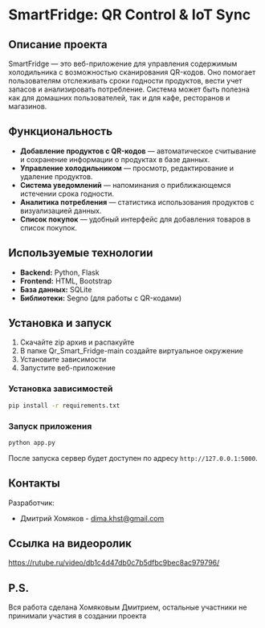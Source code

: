 # SmartFridge: QR Control & IoT Sync

## Описание проекта
SmartFridge — это веб-приложение для управления содержимым холодильника с возможностью сканирования QR-кодов. Оно помогает пользователям отслеживать сроки годности продуктов, вести учет запасов и анализировать потребление. Система может быть полезна как для домашних пользователей, так и для кафе, ресторанов и магазинов.

## Функциональность
- **Добавление продуктов с QR-кодов** — автоматическое считывание и сохранение информации о продуктах в базе данных.
- **Управление холодильником** — просмотр, редактирование и удаление продуктов.
- **Система уведомлений** — напоминания о приближающемся истечении срока годности.
- **Аналитика потребления** — статистика использования продуктов с визуализацией данных.
- **Список покупок** — удобный интерфейс для добавления товаров в список покупок.

## Используемые технологии
- **Backend:** Python, Flask
- **Frontend:** HTML, Bootstrap
- **База данных:** SQLite
- **Библиотеки:** Segno (для работы с QR-кодами)

## Установка и запуск

1. Скачайте zip архив и распакуйте
2. В папке Qr_Smart_Fridge-main создайте виртуальное окружение
3. Установите зависимости
4. Запустите веб-приложение

### Установка зависимостей
```sh
pip install -r requirements.txt
```

### Запуск приложения
```sh
python app.py
```
После запуска сервер будет доступен по адресу `http://127.0.0.1:5000`.

## Контакты
Разработчик:
- Дмитрий Хомяков - [dima.khst@gmail.com](mailto:dima.khst@gmail.com)

## Ссылка на видеоролик
https://rutube.ru/video/db1c4d47db0c7b5dfbc9bec8ac979796/

## P.S.
Вся работа сделана Хомяковым Дмитрием, остальные участники не принимали участия в создании проекта
